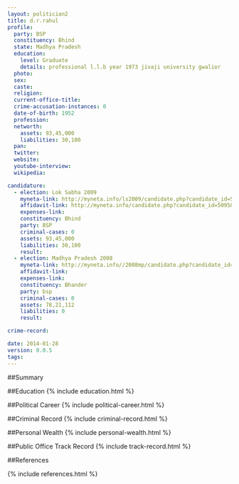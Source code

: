 ```yaml
---
layout: politician2
title: d.r.rahul
profile: 
  party: BSP
  constituency: Bhind
  state: Madhya Pradesh
  education: 
    level: Graduate
    details: professional l.l.b year 1973 jivaji university gwalior
  photo: 
  sex: 
  caste: 
  religion: 
  current-office-title: 
  crime-accusation-instances: 0
  date-of-birth: 1952
  profession: 
  networth: 
    assets: 93,45,000
    liabilities: 30,100
  pan: 
  twitter: 
  website: 
  youtube-interview: 
  wikipedia: 

candidature: 
  - election: Lok Sabha 2009
    myneta-link: http://myneta.info/ls2009/candidate.php?candidate_id=5095
    affidavit-link: http://myneta.info/candidate.php?candidate_id=5095&scan=original
    expenses-link: 
    constituency: Bhind 
    party: BSP
    criminal-cases: 0
    assets: 93,45,000
    liabilities: 30,100
    result:  
  - election: Madhya Pradesh 2008
    myneta-link: http://myneta.info//2008mp/candidate.php?candidate_id=805
    affidavit-link: 
    expenses-link: 
    constituency: Bhander 
    party: bsp
    criminal-cases: 0
    assets: 78,21,112
    liabilities: 0
    result:  

crime-record: 

date: 2014-01-28
version: 0.0.5
tags: 
---
```

##Summary


##Education
{% include education.html %}


##Political Career
{% include political-career.html %}


##Criminal Record
{% include criminal-record.html %}


##Personal Wealth
{% include personal-wealth.html %}


##Public Office Track Record
{% include track-record.html %}


##References


{% include references.html %}